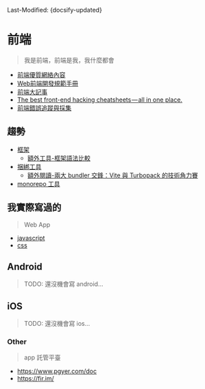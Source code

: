 Last-Modified: {docsify-updated}

# 前端

> 我是前端，前端是我，我什麼都會

- [前端優質網絡內容](/f2e/收集.md)
- [Web前端開發規範手冊](https://segmentfault.com/a/1190000014317104)
- [前端大記事](http://qianduanyule.club/)
- [The best front-end hacking cheatsheets — all in one place.](https://medium.freecodecamp.org/modern-frontend-hacking-cheatsheets-df9c2566c72a)
- [前端錯誤追蹤與採集](https://1c7.me/2018-8-31-front-end-error-tracking/)

## 趨勢

- [框架](https://npmtrends.com/@angular/core-vs-angular-vs-react-vs-svelte-vs-vue)
  - [額外工具-框架語法比較](https://component-party.dev/)
- [捆綁工具](https://npmtrends.com/@swc/core-vs-esbuild-vs-preact-vs-rollup-vs-snowpack-vs-turbo-vs-vite-vs-webpack)
  - [額外閱讀-兩大 bundler 交鋒：Vite 與 Turbopack 的技術角力賽](https://medium.com/starbugs/vite-vs-turbopack-1e139c222557)
- [monorepo 工具](https://npmtrends.com/@changesets/cli-vs-lerna-vs-nx-vs-pnpm-vs-turbo)

## 我實際寫過的

> Web App

- [javascript](/f2e/js/README.md)
- [css](/f2e/css/README.md)

## Android

> TODO: 還沒機會寫 android...

## iOS

> TODO: 還沒機會寫 ios...

### Other

> app 託管平臺

- https://www.pgyer.com/doc
- https://fir.im/
